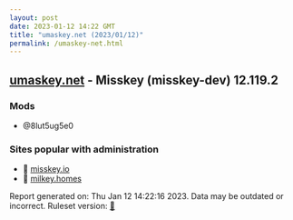```yaml
---
layout: post
date: 2023-01-12 14:22 GMT
title: "umaskey.net (2023/01/12)"
permalink: /umaskey-net.html
---
```


## [umaskey.net](https://umaskey.net) - Misskey (misskey-dev) 12.119.2

### Mods
 * @8lut5ug5e0

### Sites popular with administration

* 🐘 [misskey.io](/misskey-io.html)
* 🐘 [milkey.homes](/milkey-homes.html)

Report generated on: Thu Jan 12 14:22:16 2023. Data may be outdated or incorrect.
Ruleset version: [🧁](/version-cupcake)
